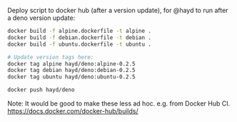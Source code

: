 Deploy script to docker hub (after a version update),
for @hayd to run after a deno version update:

```sh
docker build -f alpine.dockerfile -t alpine .
docker build -f debian.dockerfile -t debian .
docker build -f ubuntu.dockerfile -t ubuntu .

# Update version tags here:
docker tag alpine hayd/deno:alpine-0.2.5
docker tag debian hayd/deno:debian-0.2.5
docker tag ubuntu hayd/deno:ubuntu-0.2.5

docker push hayd/deno
```

Note: It would be good to make these less ad hoc.
e.g. from Docker Hub CI.
https://docs.docker.com/docker-hub/builds/

